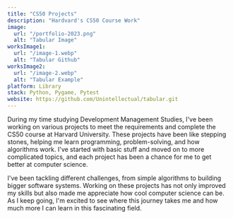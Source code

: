 ```yaml
---
title: "CS50 Projects"
description: "Hardvard's CS50 Course Work"
image:
  url: "/portfolio-2023.png"
  alt: "Tabular Image"
worksImage1:
  url: "/image-1.webp"
  alt: "Tabular Github"
worksImage2:
  url: "/image-2.webp"
  alt: "Tabular Example"
platform: Library
stack: Python, Pygame, Pytest
website: https://github.com/Unintellectual/tabular.git
---
```

During my time studying Development Management Studies, I've been working on various projects to meet the requirements and complete the CS50 course at Harvard University. These projects have been like stepping stones, helping me learn programming, problem-solving, and how algorithms work. I've started with basic stuff and moved on to more complicated topics, and each project has been a chance for me to get better at computer science.

I've been tackling different challenges, from simple algorithms to building bigger software systems. Working on these projects has not only improved my skills but also made me appreciate how cool computer science can be. As I keep going, I'm excited to see where this journey takes me and how much more I can learn in this fascinating field.

